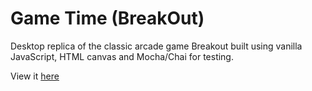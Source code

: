 # Game Time (BreakOut)

Desktop replica of the classic arcade game Breakout built using vanilla JavaScript, HTML canvas and Mocha/Chai for testing. 

View it [here](https://mickyfen17.github.io/game-time/)

